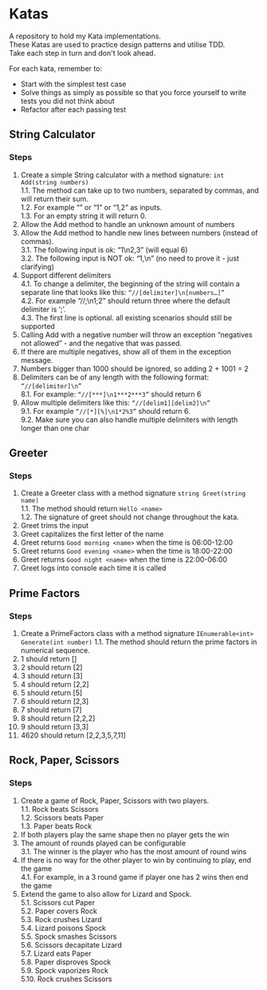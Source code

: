 # Katas
A repository to hold my Kata implementations.  
These Katas are used to practice design patterns and utilise TDD.  
Take each step in turn and don't look ahead.  
  
For each kata, remember to:  
- Start with the simplest test case  
- Solve things as simply as possible so that you force yourself to write tests you did not think about  
- Refactor after each passing test  
  
## String Calculator
### Steps
1. Create a simple String calculator with a method signature: `int Add(string numbers)`  
  1.1. The method can take up to two numbers, separated by commas, and will return their sum.   
  1.2. For example “” or “1” or “1,2” as inputs.  
  1.3. For an empty string it will return 0.  
2. Allow the Add method to handle an unknown amount of numbers  
3. Allow the Add method to handle new lines between numbers (instead of commas).  
  3.1. The following input is ok: “1\n2,3” (will equal 6)  
  3.2. The following input is NOT ok: “1,\n” (no need to prove it - just clarifying)  
4. Support different delimiters  
  4.1. To change a delimiter, the beginning of the string will contain a separate line that looks like this: `“//[delimiter]\n[numbers…]”`  
  4.2. For example “//;\n1;2” should return three where the default delimiter is ‘;’.  
  4.3. The first line is optional. all existing scenarios should still be supported  
5. Calling Add with a negative number will throw an exception “negatives not allowed” - and the negative that was passed.  
6. If there are multiple negatives, show all of them in the exception message.  
7. Numbers bigger than 1000 should be ignored, so adding 2 + 1001 = 2  
8. Delimiters can be of any length with the following format: `“//[delimiter]\n”`  
  8.1. For example: `“//[***]\n1***2***3”` should return 6  
9. Allow multiple delimiters like this: `“//[delim1][delim2]\n”`  
  9.1. For example `“//[*][%]\n1*2%3”` should return 6.  
  9.2. Make sure you can also handle multiple delimiters with length longer than one char  
  
## Greeter
### Steps
1. Create a Greeter class with a method signature `string Greet(string name)`  
  1.1. The method should return `Hello <name>`  
  1.2. The signature of greet should not change throughout the kata.  
2. Greet trims the input  
3. Greet capitalizes the first letter of the name  
4. Greet returns `Good morning <name>` when the time is 06:00-12:00  
5. Greet returns `Good evening <name>` when the time is 18:00-22:00  
6. Greet returns `Good night <name>` when the time is 22:00-06:00  
7. Greet logs into console each time it is called  
  
## Prime Factors
### Steps
1. Create a PrimeFactors class with a method signature `IEnumerable<int> Generate(int number)` 
	1.1. The method should return the prime factors in numerical sequence.  
2. 1 should return []  
3. 2 should return [2]  
4. 3 should return [3]  
5. 4 should return [2,2]  
6. 5 should return [5]  
7. 6 should return [2,3]  
8. 7 should return [7]  
9. 8 should return [2,2,2]  
10. 9 should return [3,3]  
11. 4620 should return [2,2,3,5,7,11]  

## Rock, Paper, Scissors
### Steps
1. Create a game of Rock, Paper, Scissors with two players.  
	1.1. Rock beats Scissors  
	1.2. Scissors beats Paper  
	1.3. Paper beats Rock  
2. If both players play the same shape then no player gets the win  
3. The amount of rounds played can be configurable  
	3.1. The winner is the player who has the most amount of round wins  
4. If there is no way for the other player to win by continuing to play, end the game  
	4.1. For example, in a 3 round game if player one has 2 wins then end the game  
5. Extend the game to also allow for Lizard and Spock.  
	5.1. Scissors cut Paper  
	5.2. Paper covers Rock  
	5.3. Rock crushes Lizard  
	5.4. Lizard poisons Spock  
	5.5. Spock smashes Scissors  
	5.6. Scissors decapitate Lizard  
	5.7. Lizard eats Paper  
	5.8. Paper disproves Spock  
	5.9. Spock vaporizes Rock  
	5.10. Rock crushes Scissors  

